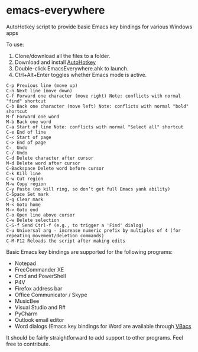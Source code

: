 # emacs-everywhere
AutoHotkey script to provide basic Emacs key bindings for various Windows apps

To use:

1. Clone/download all the files to a folder.
2. Download and install [AutoHotkey](https://www.autohotkey.com/)
3. Double-click EmacsEverywhere.ahk to launch.
4. Ctrl+Alt+Enter toggles whether Emacs mode is active.

```
C-p	Previous line (move up)
C-n	Next line (move down)
C-f	Forward one character (move right) Note: conflicts with normal "find" shortcut
C-b	Back one character (move left) Note: conflicts with normal "bold" shortcut
M-f	Forward one word
M-b	Back one word
C-a	Start of line Note: conflicts with normal "Select all" shortcut
C-e	End of line
C-<	Start of page
C->	End of page
C-_	Undo
C-/ Undo
C-d	Delete character after cursor
M-d	Delete word after cursor
C-Backspace	Delete word before cursor
C-k	Kill line
C-w	Cut region
M-w	Copy region
C-y	Paste (no kill ring, so don’t get full Emacs yank ability)
C-Space Set mark
C-g Clear mark
M-< Goto home
M-> Goto end
C-o Open line above cursor
C-w Delete selection
C-S-f Send Ctrl-f (e.g., to trigger a 'Find' dialog)
C-u Universal arg - increase numeric prefix by multiples of 4 (for repeating movement/deletion commands)
C-M-F12 Reloads the script after making edits
```

Basic Emacs key bindings are supported for the following programs:

- Notepad
- FreeCommander XE
- Cmd and PowerShell
- P4V
- Firefox address bar
- Office Communicator / Skype
- MusicBee
- Visual Studio and R#
- PyCharm
- Outlook email editor
- Word dialogs (Emacs key bindings for Word are available through [VBacs](http://www.rath.ca/Misc/VBacs/)

It should be fairly straightforward to add support to other programs. Feel free to contribute.

